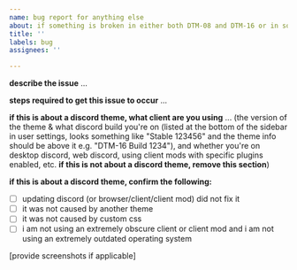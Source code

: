 ```yaml
---
name: bug report for anything else
about: if something is broken in either both DTM-08 and DTM-16 or in something else
title: ''
labels: bug
assignees: ''

---
```


**describe the issue**
...

**steps required to get this issue to occur**
... 

**if this is about a discord theme, what client are you using**
... (the version of the theme & what discord build you're on (listed at the bottom of the sidebar in user settings, looks something like "Stable 123456" and the theme info should be above it e.g. "DTM-16 Build 1234"), and whether you're on desktop discord, web discord, using client mods with specific plugins enabled, etc. **if this is not about a discord theme, remove this section**)

**if this is about a discord theme, confirm the following:**
- [ ] updating discord (or browser/client/client mod) did not fix it
- [ ] it was not caused by another theme
- [ ] it was not caused by custom css
- [ ] i am not using an extremely obscure client or client mod and i am not using an extremely outdated operating system

[provide screenshots if applicable]
